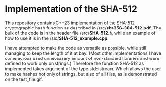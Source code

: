 # Implementation of the SHA-512
This repository contains C++23 implementation of the SHA-512 cryptographic hash function as described in /src/**sha256-384-512.pdf**. The bulk of the code is in the header file /src/**SHA-512.h**, while an example of how to use it is in the /src/**SHA-512_example.cpp**.

I have attempted to make the code as versatile as possible, while still managing to keep the length of it at bay. (Most other implementations I have come across used unnecessary amount of non-standard libraries and were defined to work only on strings.)
Therefore the function SHA-512 as implemented takes argument of the type std::istream. Which allows the user to make hashes not only of strings, but also of all files, as is demonstrated on the test_file.gif.